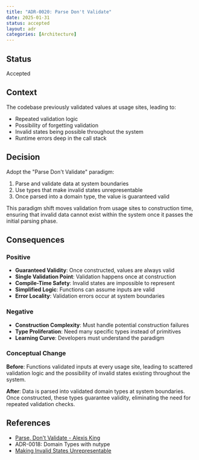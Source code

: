 ```yaml
---
title: "ADR-0020: Parse Don't Validate"
date: 2025-01-31
status: accepted
layout: adr
categories: [Architecture]
---
```



## Status

Accepted

## Context

The codebase previously validated values at usage sites, leading to:

- Repeated validation logic
- Possibility of forgetting validation
- Invalid states being possible throughout the system
- Runtime errors deep in the call stack

## Decision

Adopt the "Parse Don't Validate" paradigm:

1. Parse and validate data at system boundaries
2. Use types that make invalid states unrepresentable
3. Once parsed into a domain type, the value is guaranteed valid

This paradigm shift moves validation from usage sites to construction time,
ensuring that invalid data cannot exist within the system once it passes the
initial parsing phase.

## Consequences

### Positive

- **Guaranteed Validity**: Once constructed, values are always valid
- **Single Validation Point**: Validation happens once at construction
- **Compile-Time Safety**: Invalid states are impossible to represent
- **Simplified Logic**: Functions can assume inputs are valid
- **Error Locality**: Validation errors occur at system boundaries

### Negative

- **Construction Complexity**: Must handle potential construction failures
- **Type Proliferation**: Need many specific types instead of primitives
- **Learning Curve**: Developers must understand the paradigm

### Conceptual Change

**Before**: Functions validated inputs at every usage site, leading to scattered
validation logic and the possibility of invalid states existing throughout the
system.

**After**: Data is parsed into validated domain types at system boundaries. Once
constructed, these types guarantee validity, eliminating the need for repeated
validation checks.

## References

- [Parse, Don't Validate - Alexis King](https://lexi-lambda.github.io/blog/2019/11/05/parse-don-t-validate/)
- ADR-0018: Domain Types with nutype
- [Making Invalid States Unrepresentable](https://yoric.github.io/post/rust-typestate/)
